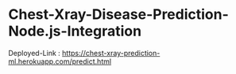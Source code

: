 # Chest-Xray-Disease-Prediction-Node.js-Integration


Deployed-Link  :  https://chest-xray-prediction-ml.herokuapp.com/predict.html


